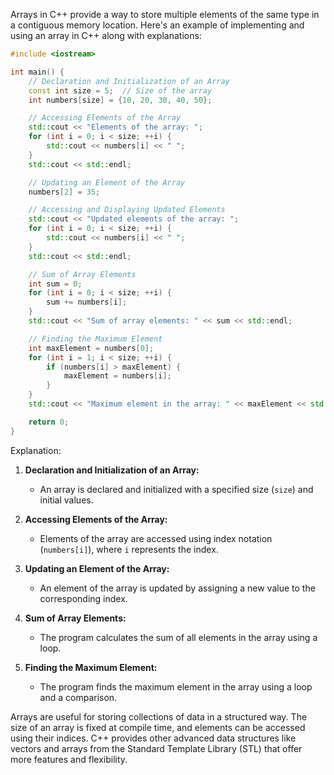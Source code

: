 Arrays in C++ provide a way to store multiple elements of the same type in a contiguous memory location. Here's an example of implementing and using an array in C++ along with explanations:

```cpp
#include <iostream>

int main() {
    // Declaration and Initialization of an Array
    const int size = 5;  // Size of the array
    int numbers[size] = {10, 20, 30, 40, 50};

    // Accessing Elements of the Array
    std::cout << "Elements of the array: ";
    for (int i = 0; i < size; ++i) {
        std::cout << numbers[i] << " ";
    }
    std::cout << std::endl;

    // Updating an Element of the Array
    numbers[2] = 35;

    // Accessing and Displaying Updated Elements
    std::cout << "Updated elements of the array: ";
    for (int i = 0; i < size; ++i) {
        std::cout << numbers[i] << " ";
    }
    std::cout << std::endl;

    // Sum of Array Elements
    int sum = 0;
    for (int i = 0; i < size; ++i) {
        sum += numbers[i];
    }
    std::cout << "Sum of array elements: " << sum << std::endl;

    // Finding the Maximum Element
    int maxElement = numbers[0];
    for (int i = 1; i < size; ++i) {
        if (numbers[i] > maxElement) {
            maxElement = numbers[i];
        }
    }
    std::cout << "Maximum element in the array: " << maxElement << std::endl;

    return 0;
}
```

Explanation:

1. **Declaration and Initialization of an Array:**
   - An array is declared and initialized with a specified size (`size`) and initial values.

2. **Accessing Elements of the Array:**
   - Elements of the array are accessed using index notation (`numbers[i]`), where `i` represents the index.

3. **Updating an Element of the Array:**
   - An element of the array is updated by assigning a new value to the corresponding index.

4. **Sum of Array Elements:**
   - The program calculates the sum of all elements in the array using a loop.

5. **Finding the Maximum Element:**
   - The program finds the maximum element in the array using a loop and a comparison.

Arrays are useful for storing collections of data in a structured way. The size of an array is fixed at compile time, and elements can be accessed using their indices. C++ provides other advanced data structures like vectors and arrays from the Standard Template Library (STL) that offer more features and flexibility.